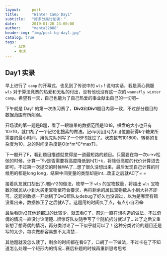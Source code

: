 ```yaml
---
layout:     post
title:      "Winter Camp Day1"
subtitle:   "好多分类讨论诶！"
date:       2019-01-20 23:00:00
author:     "mental2008"
header-img: "img/post-bg-day1.jpg"
catalog: true
tags:
    - ACM
    - 生活
---
```


## Day1 实录

早上进行了 `camp` 的开幕式，也见到了传说中的 `wls` ! 说句实话，我是真心佩服 `wls` 对于算法竞赛的热爱和无私的付出，没有他也没有这一次的 `wannafly winter camp`。希望有一天，自己也能为了自己热爱的事业献出自己的一切吧~

下午就是 Day1 的第一次练习赛了，**Div2**和**Div1**题目内容一致，不过部分题目的数据范围有所削弱。

开场读的第一题是B题，看了一眼糖果的数据范围是1018，棋盘的大小也只有10×10，就口胡了一个记忆化搜索的做法。记dp[i][j][k]为(i,j)位置获得k个糖果所需要的最小时间，用优先队列写了一个BFS就过了。状态数有101800，转移的复杂度为10，总的时间复杂度是O(n\*m\*C\*maxT)。

下一题开了F，看到题目描述就觉得是一道最短路的题目。只需要在每一次u->v松弛的时候，计算一下v是否需要将高度降低到h[1]+k，将降低高度的代价计算进去即可。不过第一次提交的时候WA了...想了很久没想出来，最后发现自己计算的时候用的都是long long，结果中间变量的类型却是int...改正之后就AC了= =

接着队友就口胡出了J题n^2的做法，枚举一下 `wls` 的宝物数量，将超出 `wls` 宝物数的居民从小到大买走宝物至符合要求，再将剩余的居民宝物数从小到大补齐即可。这题的数据一开始锅了QvQ帮队友debug了好久也没调过，以为是哪里有错没看出来，数据修正了之后就A了。这题用的时间久了点，有点小自闭😂

最后看Div2其他题都过的比较少，就去看C了，前边一直在想构造的做法，不过奇偶的情况一直没讨论清楚...很惊讶队友随手写了个随机拆分就过了...过了之后又重新想了想奇偶的情况，再分类讨论了一下似乎就可以了！这种分类讨论的题目还是写的太少，每次做都容易想不太清楚...

其他题就没怎么读了，剩余的时间都在看G了，口胡了一下做法，不过卡在了不知道怎么处理一个矩形内的情况...赛后补题的时候再重新思考思考


